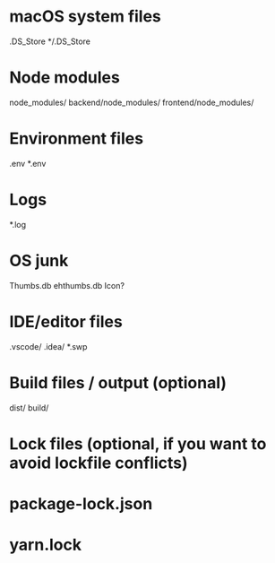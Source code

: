 # macOS system files
.DS_Store
*/.DS_Store

# Node modules
node_modules/
backend/node_modules/
frontend/node_modules/

# Environment files
.env
*.env

# Logs
*.log

# OS junk
Thumbs.db
ehthumbs.db
Icon?

# IDE/editor files
.vscode/
.idea/
*.swp

# Build files / output (optional)
dist/
build/

# Lock files (optional, if you want to avoid lockfile conflicts)
# package-lock.json
# yarn.lock
